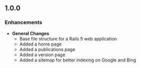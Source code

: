 ## 1.0.0

### Enhancements
- **General Changes**
  - Base file structure for a Rails 5 web application
  - Added a home page
  - Added a publications page
  - Added a version page
  - Added a sitemap for better indexing on Google and Bing
